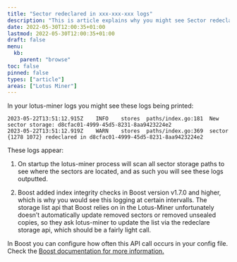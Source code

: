 ```yaml
---
title: "Sector redeclared in xxx-xxx-xxx logs"
description: "This is article explains why you might see Sector redeclared in xxx-xxx-xxx in your lotus-miner logs."
date: 2022-05-30T12:00:35+01:00
lastmod: 2022-05-30T12:00:35+01:00
draft: false
menu:
  kb:
    parent: "browse"
toc: false
pinned: false
types: ["article"]
areas: ["Lotus Miner"]
---
```


In your lotus-miner logs you might see these logs being printed:

```
2023-05-22T13:51:12.915Z	INFO	stores	paths/index.go:181	New sector storage: d8cfac01-4999-45d5-8231-8aa9423224e2
2023-05-22T13:51:12.919Z	WARN	stores	paths/index.go:369	sector {1278 1072} redeclared in d8cfac01-4999-45d5-8231-8aa9423224e2
```

These logs appear:

1. On startup the lotus-miner process will scan all sector storage paths to see where the sectors are located, and as such you will see these logs outputted.

2. Boost added index integrity checks in Boost version v1.7.0 and higher, which is why you would see this logging at certain intervalls. The storage list api that Boost relies on in the Lotus-Miner unfortunately doesn’t automatically update removed sectors or removed unsealed copies, so they ask lotus-miner to update the list via the redeclare storage api, which should be a fairly light call.

In Boost you can configure how often this API call occurs in your config file. Check the [Boost documentation for more information.](](https://boost.filecoin.io))

